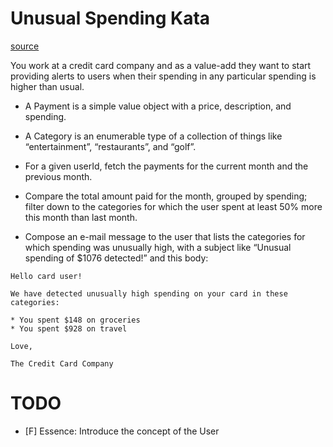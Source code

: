 # Unusual Spending Kata

[source](https://kata-log.rocks/unusual-spending-kata)

You work at a credit card company and as a value-add they want to start providing alerts to users when their spending in any particular spending is higher than usual.

- A Payment is a simple value object with a price, description, and spending.

- A Category is an enumerable type of a collection of things like “entertainment”, “restaurants”, and “golf”.

- For a given userId, fetch the payments for the current month and the previous month.

- Compare the total amount paid for the month, grouped by spending; filter down to the categories for which the user spent at least 50% more this month than last month.

- Compose an e-mail message to the user that lists the categories for which spending was unusually high, with a subject like “Unusual spending of $1076 detected!” and this body:

```
Hello card user!

We have detected unusually high spending on your card in these categories:

* You spent $148 on groceries
* You spent $928 on travel

Love,

The Credit Card Company
```

# TODO

- [F] Essence: Introduce the concept of the User

